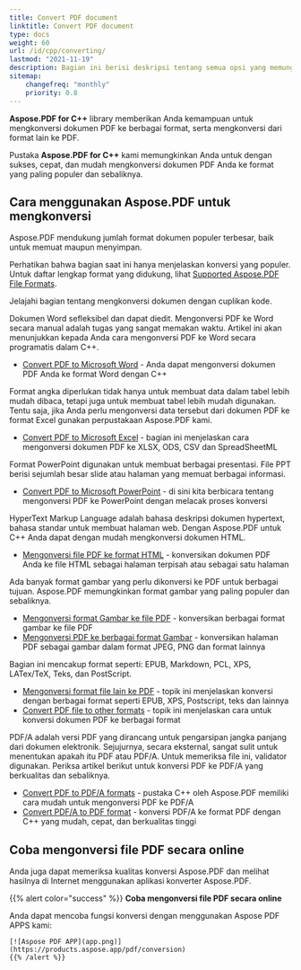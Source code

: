 ```yaml
---
title: Convert PDF document
linktitle: Convert PDF document
type: docs
weight: 60
url: /id/cpp/converting/
lastmod: "2021-11-19"
description: Bagian ini berisi deskripsi tentang semua opsi yang memungkinkan untuk mengkonversi dokumen PDF pada C++ menggunakan pustaka Aspose.PDF.
sitemap:
    changefreq: "monthly"
    priority: 0.8
---
```


**Aspose.PDF for C++** library memberikan Anda kemampuan untuk mengkonversi dokumen PDF ke berbagai format, serta mengkonversi dari format lain ke PDF.

Pustaka **Aspose.PDF for C++** kami memungkinkan Anda untuk dengan sukses, cepat, dan mudah mengkonversi dokumen PDF Anda ke format yang paling populer dan sebaliknya.

## Cara menggunakan Aspose.PDF untuk mengkonversi

Aspose.PDF mendukung jumlah format dokumen populer terbesar, baik untuk memuat maupun menyimpan.

Perhatikan bahwa bagian saat ini hanya menjelaskan konversi yang populer. Untuk daftar lengkap format yang didukung, lihat [Supported Aspose.PDF File Formats](https://docs.aspose.com/pdf/cpp/supported-file-formats/).

Jelajahi bagian tentang mengkonversi dokumen dengan cuplikan kode.

Dokumen Word sefleksibel dan dapat diedit. Mengonversi PDF ke Word secara manual adalah tugas yang sangat memakan waktu. Artikel ini akan menunjukkan kepada Anda cara mengonversi PDF ke Word secara programatis dalam C++.

- [Convert PDF to Microsoft Word](/pdf/id/cpp/convert-pdf-to-word/) - Anda dapat mengonversi dokumen PDF Anda ke format Word dengan C++

Format angka diperlukan tidak hanya untuk membuat data dalam tabel lebih mudah dibaca, tetapi juga untuk membuat tabel lebih mudah digunakan. Tentu saja, jika Anda perlu mengonversi data tersebut dari dokumen PDF ke format Excel gunakan perpustakaan Aspose.PDF kami.

- [Convert PDF to Microsoft Excel](/pdf/id/cpp/convert-pdf-to-excel/) - bagian ini menjelaskan cara mengonversi dokumen PDF ke XLSX, ODS, CSV dan SpreadSheetML

Format PowerPoint digunakan untuk membuat berbagai presentasi. File PPT berisi sejumlah besar slide atau halaman yang memuat berbagai informasi.

- [Convert PDF to Microsoft PowerPoint](/pdf/id/cpp/convert-pdf-to-powerpoint/) - di sini kita berbicara tentang mengonversi PDF ke PowerPoint dengan melacak proses konversi

HyperText Markup Language adalah bahasa deskripsi dokumen hypertext, bahasa standar untuk membuat halaman web. Dengan Aspose.PDF untuk C++ Anda dapat dengan mudah mengkonversi dokumen HTML.

- [Mengonversi file PDF ke format HTML](/pdf/id/cpp/convert-pdf-to-html/) - konversikan dokumen PDF Anda ke file HTML sebagai halaman terpisah atau sebagai satu halaman

Ada banyak format gambar yang perlu dikonversi ke PDF untuk berbagai tujuan. Aspose.PDF memungkinkan format gambar yang paling populer dan sebaliknya.

- [Mengonversi format Gambar ke file PDF](/pdf/id/cpp/convert-images-format-to-pdf/) - konversikan berbagai format gambar ke file PDF
- [Mengonversi PDF ke berbagai format Gambar](/pdf/id/cpp/convert-pdf-to-images-format/) - konversikan halaman PDF sebagai gambar dalam format JPEG, PNG dan format lainnya

Bagian ini mencakup format seperti: EPUB, Markdown, PCL, XPS, LATex/TeX, Teks, dan PostScript.

- [Mengonversi format file lain ke PDF](/pdf/id/cpp/convert-other-files-to-pdf/) - topik ini menjelaskan konversi dengan berbagai format seperti EPUB, XPS, Postscript, teks dan lainnya
- [Convert PDF file to other formats](/pdf/id/cpp/convert-pdf-to-other-files/) - topik ini menjelaskan cara untuk konversi dokumen PDF ke berbagai format

PDF/A adalah versi PDF yang dirancang untuk pengarsipan jangka panjang dari dokumen elektronik. Sejujurnya, secara eksternal, sangat sulit untuk menentukan apakah itu PDF atau PDF/A. Untuk memeriksa file ini, validator digunakan. Periksa artikel berikut untuk konversi PDF ke PDF/A yang berkualitas dan sebaliknya.

- [Convert PDF to PDF/A formats](/pdf/id/cpp/convert-pdf-to-pdfa/) - pustaka C++ oleh Aspose.PDF memiliki cara mudah untuk mengonversi PDF ke PDF/A
- [Convert PDF/A to PDF format](/pdf/id/cpp/convert-pdfa-to-pdf/) - konversi PDF/A ke format PDF dengan C++ yang mudah, cepat, dan berkualitas tinggi

## Coba mengonversi file PDF secara online

Anda juga dapat memeriksa kualitas konversi Aspose.PDF dan melihat hasilnya di Internet menggunakan aplikasi konverter Aspose.PDF.

{{% alert color="success" %}}
**Coba mengonversi file PDF secara online**

Anda dapat mencoba fungsi konversi dengan menggunakan Aspose PDF APPS kami:

```
[![Aspose PDF APP](app.png)](https://products.aspose.app/pdf/conversion)
{{% /alert %}}
```